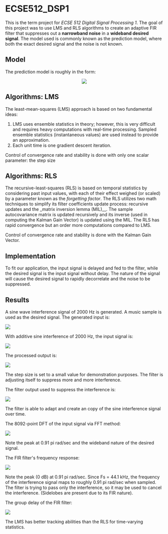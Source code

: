 # ECSE512_DSP1
This is the term project for _ECSE 512 Digital Signal Processing 1_. The goal of this project was to use LMS and RLS algorithms to create an adaptive FIR filter that suppresses out a __narrowband noise__ in a __wideband desired signal__. The model used is commonly known as the prediction model, where both the exact desired signal and the noise is not known.

## Model
The prediction model is roughly in the form: <br>
<p align="center">
  <img src="https://github.com/yanghaoqin/ECSE512_DSP1/blob/master/markdown/predictionmodel.PNG">
</p>

## Algorithms: LMS
The least-mean-squares (LMS) approach is based on two fundamental ideas:
1. LMS uses ensemble statistics in theory; however, this is very difficult and requires heavy computations with real-time processing. Sampled ensemble statistics (instantaneous values) are used instead to provide an approximation. 
2. Each unit time is one gradient descent iteration.

Control of convergence rate and stability is done with only one scalar parameter: the step size

## Algorithms: RLS
The recursive-least-squares (RLS) is based on temporal statistics by considering past input values, with each of their effect weighed (or scaled) by a parameter known as the _forgetting factor_. The RLS utilizes two math techniques to simplify its filter coefficients update process: recursive updates and the _matrix inversion lemma (MIL)__. The sample autocovariance matrix is updated recursively and its inverse (used in computing the Kalman Gain Vector) is updated using the MIL. The RLS has rapid convergence but an order more computations compared to LMS.

Control of convergence rate and stability is done with the Kalman Gain Vector.

## Implementation
To fit our application, the input signal is delayed and fed to the filter, while the desired signal is the input signal without delay. The nature of the signal will cause the desired signal to rapidly decorrelate and the noise to be suppressed.

## Results
A sine wave interference signal of 2000 Hz is generated. A music sample is used as the desired signal. The generated input is:

<img src="https://github.com/yanghaoqin/ECSE512_DSP1/blob/master/markdown/desiredsgn.png">

With additive sine interference of 2000 Hz, the input signal is:

<img src="https://github.com/yanghaoqin/ECSE512_DSP1/blob/master/markdown/mixedinput.png">

The processed output is:

<img src="https://github.com/yanghaoqin/ECSE512_DSP1/blob/master/markdown/errorsgn.png">

The step size is set to a small value for demonstration purposes. The filter is adjusting itself to suppress more and more interference.

The filter output used to suppress the interference is:

<img src="https://github.com/yanghaoqin/ECSE512_DSP1/blob/master/markdown/adaptedsgn.png">

The filter is able to adapt and create an copy of the sine interference signal over time.

The 8092-point DFT of the input signal via FFT method:

<img src="https://github.com/yanghaoqin/ECSE512_DSP1/blob/master/markdown/Inputfft.png">

Note the peak at 0.91 pi rad/sec and the wideband nature of the desired signal.

The FIR filter's frequency response:

<img src="https://github.com/yanghaoqin/ECSE512_DSP1/blob/master/markdown/filterresp.png">

Note the peak (0 dB) at 0.91 pi rad/sec. Since Fs = 44.1 kHz, the frequency of the interference signal maps to roughly 0.91 pi rad/sec when sampled. The filter is trying to pass only the interference, so it may be used to cancel the interference. (Sidelobes are present due to its FIR nature).

The group delay of the FIR filter:

<img src="https://github.com/yanghaoqin/ECSE512_DSP1/blob/master/markdown/filtergrpd.png">


The LMS has better tracking abilities than the RLS for time-varying statistics.
